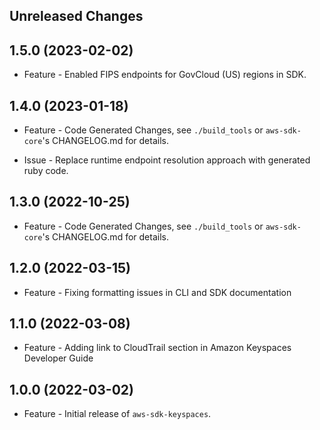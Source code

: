 Unreleased Changes
------------------

1.5.0 (2023-02-02)
------------------

* Feature - Enabled FIPS endpoints for GovCloud (US) regions in SDK.

1.4.0 (2023-01-18)
------------------

* Feature - Code Generated Changes, see `./build_tools` or `aws-sdk-core`'s CHANGELOG.md for details.

* Issue - Replace runtime endpoint resolution approach with generated ruby code.

1.3.0 (2022-10-25)
------------------

* Feature - Code Generated Changes, see `./build_tools` or `aws-sdk-core`'s CHANGELOG.md for details.

1.2.0 (2022-03-15)
------------------

* Feature - Fixing formatting issues in CLI and SDK documentation

1.1.0 (2022-03-08)
------------------

* Feature - Adding link to CloudTrail section in Amazon Keyspaces Developer Guide

1.0.0 (2022-03-02)
------------------

* Feature - Initial release of `aws-sdk-keyspaces`.

